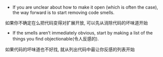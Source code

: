 + If you are unclear about how to make it open (which is often the case), the way forward is to start removing code smells.

如果你不确定在么把代码变得对扩展开放, 可以先从消除代码的坏味道开始

+ If the smells aren’t immediately obvious, start by making a list of the things you find objectionable(令人反感的).

如果代码的坏味道也不好找, 就从列出代码中最让你反感的列表开始


